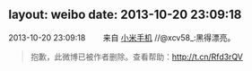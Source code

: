 layout: weibo
date: 2013-10-20 23:09:18
---
<meta name="referrer" content="no-referrer" />

2013-10-20 23:09:18  &nbsp;&nbsp;&nbsp;&nbsp;&nbsp;&nbsp; 来自 <a href="http://app.weibo.com/t/feed/22zMnn" rel="nofollow">小米手机</a>
//@xcv58_:黑得漂亮。
>  抱歉，此微博已被作者删除。查看帮助：http://t.cn/Rfd3rQV
